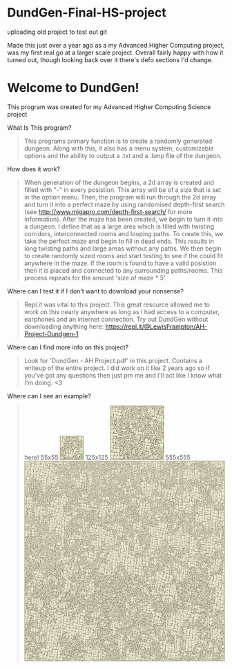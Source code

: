 # **DundGen-Final-HS-project**
uploading old project to test out git

Made this just over a year ago as a my Advanced Higher Computing project, was my first real go at a larger scale project. Overall fairly happy with how it turned out, though looking back over it there's defo sections I'd change.

# Welcome to DundGen!
 
 This program was created for my Advanced Higher Computing Science project
 
What Is This program?
 
>This programs primary function is to create a randomly generated dungeon. Along with this, it also has a menu system, customizable options and the ability to output a .txt and a .bmp file of the dungeon.

How does it work?

>When generation of the dungeon begins, a 2d array is created and filled with "-" in every posistion. This array will be of a size that is set in the option menu. 
Then, the program will run through the 2d array and turn it into a perfect maze by using randomised depth-first search (see http://www.migapro.com/depth-first-search/ for more information).
After the maze has been created, we begin to turn it into a dungeon. I define that as a large area which is filled with twisting corridors, interconnected rooms and looping paths. To create this, we take the perfect maze and begin to fill in dead ends. This results in long twisting paths and large areas without any paths. We then begin to create randomly sized rooms and start testing to see if the could fit anywhere in the maze. If the room is found to have a valid posistion then it is placed and connected to any surrounding paths/rooms. This process repeats for the amount 'size of maze * 5'.

Where can I test it if I don't want to download your nonsense?

>Repl.it was vital to this project. This great resource allowed me to work on this nearly anywhere as long as I had access to a computer, earphones and an internet connection. Try out DundGen without downloading anything here: https://repl.it/@LewisFrampton/AH-Project-Dundgen-1

Where can I find more info on this project?

>Look for 'DundGen - AH Project.pdf' in this project. Contains a writeup of the entire project. I did work on it like 2 years ago so if you've got any questions then just pm me and I'll act like I know what I'm doing. <3

Where can I see an example?

>here!
>55x55
![example dungeon output](https://github.com/LewisFramps/DundGen-Final-HS-project-/blob/master/55.bmp)
>125x125
![example dungeon output](https://github.com/LewisFramps/DundGen-Final-HS-project-/blob/master/125.bmp)
>555x555
![example dungeon output](https://github.com/LewisFramps/DundGen-Final-HS-project-/blob/master/555.bmp)


